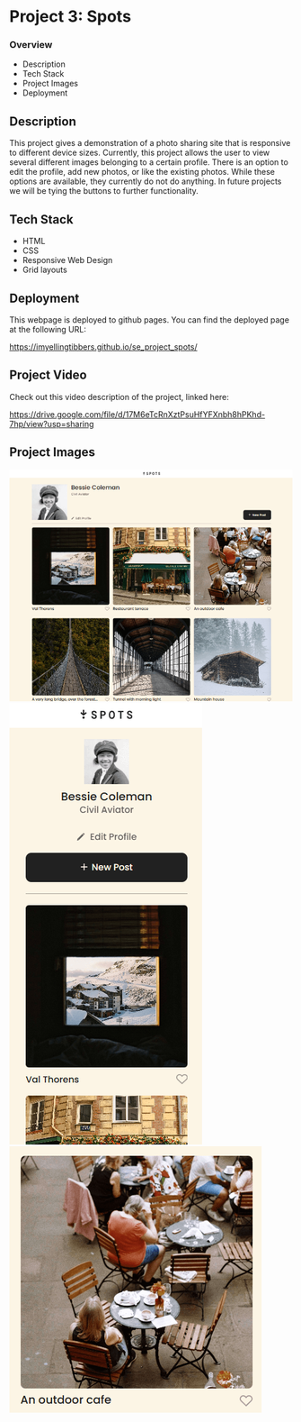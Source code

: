 # Project 3: Spots

### Overview

- Description
- Tech Stack
- Project Images
- Deployment

## Description

This project gives a demonstration of a photo sharing site that is responsive to different device sizes. Currently, this project allows the user to view several different images belonging to a certain profile. There is an option to edit the profile, add new photos, or like the existing photos. While these options are available, they currently do not do anything. In future projects we will be tying the buttons to further functionality.

## Tech Stack

- HTML
- CSS
- Responsive Web Design
- Grid layouts

## Deployment

This webpage is deployed to github pages. You can find the deployed page at the following URL:

https://imyellingtibbers.github.io/se_project_spots/

## Project Video

Check out this video description of the project, linked here:

https://drive.google.com/file/d/17M6eTcRnXztPsuHfYFXnbh8hPKhd-7hp/view?usp=sharing

## Project Images

<img src="./images/full_site.png" alt="Full Site">
<img src="./images/small_view.png" alt="Mobile View">
<img src="./images/card_view.png" alt="Card View">
